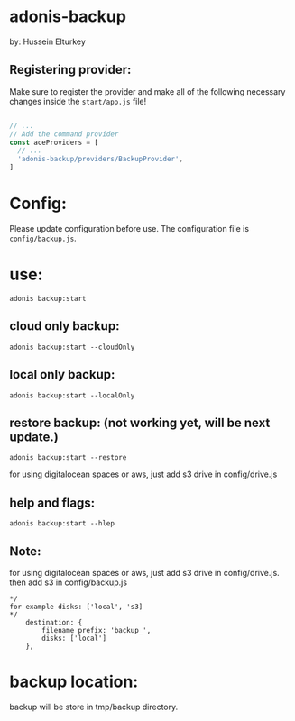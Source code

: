 # adonis-backup
by: Hussein Elturkey
## Registering provider:

Make sure to register the provider and make all of the following necessary changes inside the `start/app.js` file!

```js

// ...
// Add the command provider
const aceProviders = [
  // ...
  'adonis-backup/providers/BackupProvider',
]

```

# Config:

Please update configuration before use. The configuration file is `config/backup.js`.

# use:

```
adonis backup:start
```
## cloud only backup:

```
adonis backup:start --cloudOnly
```
## local only backup:

```
adonis backup:start --localOnly
```

## restore backup: (not working yet, will be next update.)

```
adonis backup:start --restore
```

for using digitalocean spaces or aws, just add s3 drive in config/drive.js

## help and flags:
```
adonis backup:start --hlep
```

## Note: 
for using digitalocean spaces or aws, just add s3 drive in config/drive.js.
then add s3 in config/backup.js

```
*/
for example disks: ['local', 's3]
*/
    destination: {
        filename_prefix: 'backup_',
        disks: ['local']
    },
```

# backup location:

backup will be store in tmp/backup directory.
